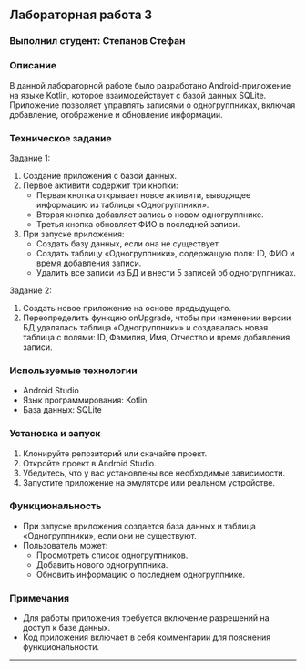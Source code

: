 ## Лабораторная работа 3

### Выполнил студент: Степанов Стефан

### Описание

В данной лабораторной работе было разработано Android-приложение на языке Kotlin, которое взаимодействует с базой данных SQLite. Приложение позволяет управлять записями о одногруппниках, включая добавление, отображение и обновление информации.

### Техническое задание

Задание 1:
1. Создание приложения с базой данных.
2. Первое активити содержит три кнопки:
   - Первая кнопка открывает новое активити, выводящее информацию из таблицы «Одногруппники».
   - Вторая кнопка добавляет запись о новом одногруппнике.
   - Третья кнопка обновляет ФИО в последней записи.
3. При запуске приложения:
   - Создать базу данных, если она не существует.
   - Создать таблицу «Одногруппники», содержащую поля: ID, ФИО и время добавления записи.
   - Удалить все записи из БД и внести 5 записей об одногруппниках.

Задание 2:
1. Создать новое приложение на основе предыдущего.
2. Переопределить функцию onUpgrade, чтобы при изменении версии БД удалялась таблица «Одногруппники» и создавалась новая таблица с полями: ID, Фамилия, Имя, Отчество и время добавления записи.

### Используемые технологии
- Android Studio
- Язык программирования: Kotlin
- База данных: SQLite

### Установка и запуск

1. Клонируйте репозиторий или скачайте проект.
2. Откройте проект в Android Studio.
3. Убедитесь, что у вас установлены все необходимые зависимости.
4. Запустите приложение на эмуляторе или реальном устройстве.

### Функциональность

- При запуске приложения создается база данных и таблица «Одногруппники», если они не существуют.
- Пользователь может:
  - Просмотреть список одногруппников.
  - Добавить нового одногруппника.
  - Обновить информацию о последнем одногруппнике.

### Примечания
- Для работы приложения требуется включение разрешений на доступ к базе данных.
- Код приложения включает в себя комментарии для пояснения функциональности.

---
